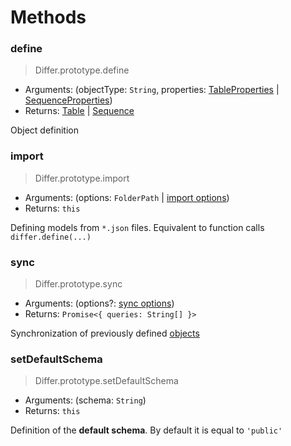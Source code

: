 # Methods

### define

> Differ.prototype.define

- Arguments: (objectType: `String`, properties: [TableProperties](metadata/table.md#properties) | [SequenceProperties](metadata/sequence.md#properties))
- Returns: [Table](metadata/table.md) | [Sequence](metadata/sequence.md)

Object definition

### import

> Differ.prototype.import

- Arguments: (options: `FolderPath` | [import options](import.md))
- Returns: `this`

Defining models from `*.json` files. Equivalent to function calls `differ.define(...)`

### sync

> Differ.prototype.sync

- Arguments: (options?: [sync options](sync.md))
- Returns: `Promise<{ queries: String[] }>`

Synchronization of previously defined [objects](objects.md)

### setDefaultSchema

> Differ.prototype.setDefaultSchema

- Arguments: (schema: `String`)
- Returns: `this`

Definition of the **default schema**. By default it is equal to `'public'`
